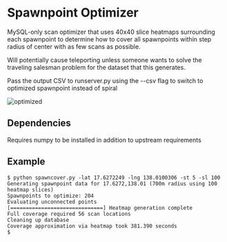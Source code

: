 # Spawnpoint Optimizer

MySQL-only scan optimizer that uses 40x40 slice heatmaps surrounding each spawnpoint to determine how to cover all spawnpoints within step radius of center with as few scans as possible.

Will potentially cause teleporting unless someone wants to solve the traveling salesman problem for the dataset that this generates.

Pass the output CSV to runserver.py using the --csv flag to switch to optimized spawnpoint instead of spiral

![optimized](http://i.imgur.com/Gc0y2zL.png)

## Dependencies

Requires numpy to be installed in addition to upstream requirements

## Example

    $ python spawncover.py -lat 17.6272249 -lng 138.0100306 -st 5 -sl 100
    Generating spawnpoint data for 17.6272,138.01 (700m radius using 100 heatmap slices)
    Spawnpoints to optimize: 204
    Evaluating unconnected points
    [==============================] Heatmap generation complete
    Full coverage required 56 scan locations
    Cleaning up database
    Coverage approximation via heatmap took 381.390 seconds
    $

